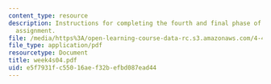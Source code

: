 ```yaml
---
content_type: resource
description: Instructions for completing the fourth and final phase of the first lab
  assignment.
file: /media/https%3A/open-learning-course-data-rc.s3.amazonaws.com/4-411-building-technology-laboratory-spring-2004/e5f7931fc55016aef32befbd087ead44_week4s04.pdf
file_type: application/pdf
resourcetype: Document
title: week4s04.pdf
uid: e5f7931f-c550-16ae-f32b-efbd087ead44
---
```

